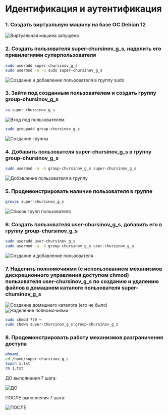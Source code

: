 # Идентификация и аутентификация 

### 1. Создать виртуальную машину на базе ОС Debian 12
![Виртуальная машина запущена](https://i.imgur.com/IwAhifX.png)

### 2. Создать пользователя super-chursinov_g_s, наделить его привилегиями суперпользователя 
```bash
sudo useradd super-chursinov_g_s
sudo usermod -a -G sudo super-chursinov_g_s
```
![Создание и добавление пользователя в группу sudo](https://i.imgur.com/HkbuqPQ.png)

### 3. Зайти под созданным пользователем и создать группу group-chursinov_g_s
```bash
su super-chursinov_g_s
```
![Вход под пользователем](https://i.imgur.com/i4eOaW3.png)
```bash
sudo groupadd group-chursinov_g_s
```
![Создание группы](https://i.imgur.com/5gkK8EI.png)

### 4. Добавить пользователя super-chursinov_g_s в группу group-chursinov_g_s 
```bash
sudo usermod -a -G group-chursinov_g_s super-chursinov_g_s
```
![Добавление пользователя в группу](https://i.imgur.com/1mnawMY.png)

### 5. Продемонстрировать наличие пользователя в группе
```bash
groups super-chursinov_g_s
```
![Список групп пользователя](https://i.imgur.com/eo6jyjN.png)

### 6. Создать пользователя user-chursinov_g_s, добавить его в группу group-chursinov_g_s
```bash
sudo useradd user-chursinov_g_s
sudo usermod -a -G group-chursinov_g_s user-chursinov_g_s
```
![Создание и добавление пользователя](https://i.imgur.com/44qwk8a.png)

### 7. Наделить полномочиями (с использованием механизмов дискреционного управления доступом chmod)  пользователя user-chursinov_g_s по созданию и удалению файлов в домашнем каталоге пользователя super-chursinov_g_s
![Создание домашнего каталога (его не было)](https://i.imgur.com/V2hUaPB.png)
![Наделение полномочиями](https://i.imgur.com/yvSv2YL.png)
```bash
sudo chmod 770 ~
sudo chown super-chursinov_g_s:group-chursinov_g_s
```
### 8. Продемонстрировать работу механизмов разграничения доступа
```bash
whoami
cd /home/super-chursinov_g_s
touch 1.txt
rm 1.txt
```
ДО выполнения 7 шага:

![ДО](https://i.imgur.com/wACtw5n.png)

ПОСЛЕ выполнения 7 шага:

![ПОСЛЕ](https://i.imgur.com/CtQUU9b.png)

